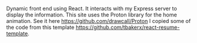 Dynamic front end using React. It interacts with my Express server to display the information.
This site uses the Proton library for the home animation. See it here https://github.com/drawcall/Proton
I copied some of the code from this template https://github.com/tbakerx/react-resume-template.

